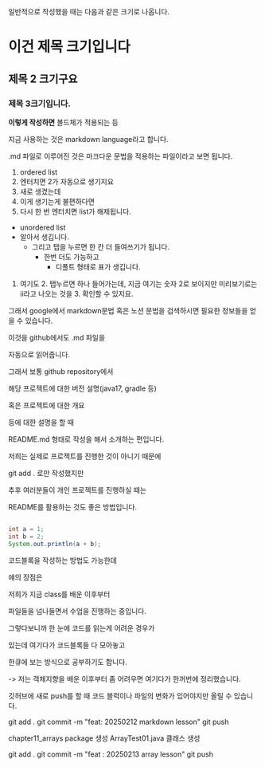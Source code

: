 일반적으로 작성했을 때는 다음과 같은 크기로 나옵니다.

# 이건 제목 크기입니다
## 제목 2 크기구요
### 제목 3크기입니다.

__이렇게 작성하면__ 볼드체가 적용되는 등

지금 사용하는 것은 markdown language라고 합니다.

.md 파일로 이루어진 것은 마크다운 문법을 적용하는
파일이라고 보면 됩니다.

1. ordered list
2. 엔터치면 2가 자동으로 생기지요
3. 새로 생겼는데
4. 이게 생기는게 불편하다면
5. 다시 한 번 엔터치면 list가 해제됩니다.

- unordered list
- 알아서 생깁니다.
  - 그리고 탭을 누르면 한 칸 더 들여쓰기가 됩니다.
    - 한번 더도 가능하고
      - 디폴트 형태로 표가 생깁니다.

1. 여기도
   2. 탭누르면 하나 들어가는데, 지금 여기는 숫자 2로 보이지만 미리보기로는 ii라고 나오는 것을
   3. 확인할 수 있지요.

그래서 google에서
markdown문법 혹은 노션 문법을 검색하시면
필요한 정보들을 얻을 수 있습니다.

이것을 github에서도 .md 파일을 

자동으로 읽어줍니다.

그래서 보통 github repository에서

해당 프로젝트에 대한 버전 설명(java17, gradle 등)

혹은 프로젝트에 대한 개요

등에 대한 설명을 할 때

README.md 형태로 작성을 해서 소개하는 편입니다.

저희는 실제로 프로젝트를 진행한 것이 아니기 때문에

git add . 로만 작성했지만 

추후 여러분들이 개인 프로젝트를 진행하실 때는

README를 활용하는 것도 좋은 방법입니다.

```java

int a = 1;
int b = 2;
System.out.println(a + b);

```

코드블록을 작성하는 방법도 가능한데

얘의 장점은

저희가 지금 class를 배운 이후부터

파일들을 넘나들면서 수업을 진행하는 중입니다.

그렇다보니까 한 눈에 코드를 읽는게 어려운 경우가

있는데 여기다가 코드블록들 다 모아놓고

한큐에 보는 방식으로 공부하기도 합니다.

-> 저는 객체지향을 배운 이후부터
좀 어려우면 여기다가 한꺼번에 정리했습니다.

깃허브에 새로 push를 할 때
코드 블럭이나 파일의 변화가 있어야지만
올릴 수 있습니다.

git add .
git commit -m "feat: 20250212 markdown lesson"
git push

chapter11_arrays package 생성
ArrayTest01.java 클래스 생성

git add .
git commit -m "feat : 20250213 array lesson"
git push
